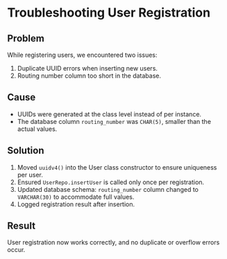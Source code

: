 # Troubleshooting User Registration

## Problem
While registering users, we encountered two issues:
1. Duplicate UUID errors when inserting new users.
2. Routing number column too short in the database.

## Cause
- UUIDs were generated at the class level instead of per instance.
- The database column `routing_number` was `CHAR(5)`, smaller than the actual values.

## Solution
1. Moved `uuidv4()` into the User class constructor to ensure uniqueness per user.
2. Ensured `UserRepo.insertUser` is called only once per registration.
3. Updated database schema: `routing_number` column changed to `VARCHAR(30)` to accommodate full values.
4. Logged registration result after insertion.

## Result
User registration now works correctly, and no duplicate or overflow errors occur.
